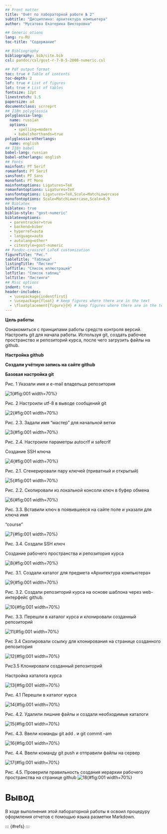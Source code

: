 ```yaml
---
## Front matter
title: "Очёт по лабораторной работе № 2"
subtitle: "Дисциплина: архитектура компьютера"
author: "Мусатова Екатерина Викторовна"

## Generic otions
lang: ru-RU
toc-title: "Содержание"

## Bibliography
bibliography: bib/cite.bib
csl: pandoc/csl/gost-r-7-0-5-2008-numeric.csl

## Pdf output format
toc: true # Table of contents
toc-depth: 2
lof: true # List of figures
lot: true # List of tables
fontsize: 12pt
linestretch: 1.5
papersize: a4
documentclass: scrreprt
## I18n polyglossia
polyglossia-lang:
  name: russian
  options:
	- spelling=modern
	- babelshorthands=true
polyglossia-otherlangs:
  name: english
## I18n babel
babel-lang: russian
babel-otherlangs: english
## Fonts
mainfont: PT Serif
romanfont: PT Serif
sansfont: PT Sans
monofont: PT Mono
mainfontoptions: Ligatures=TeX
romanfontoptions: Ligatures=TeX
sansfontoptions: Ligatures=TeX,Scale=MatchLowercase
monofontoptions: Scale=MatchLowercase,Scale=0.9
## Biblatex
biblatex: true
biblio-style: "gost-numeric"
biblatexoptions:
  - parentracker=true
  - backend=biber
  - hyperref=auto
  - language=auto
  - autolang=other*
  - citestyle=gost-numeric
## Pandoc-crossref LaTeX customization
figureTitle: "Рис."
tableTitle: "Таблица"
listingTitle: "Листинг"
lofTitle: "Список иллюстраций"
lotTitle: "Список таблиц"
lolTitle: "Листинги"
## Misc options
indent: true
header-includes:
  - \usepackage{indentfirst}
  - \usepackage{float} # keep figures where there are in the text
  - \floatplacement{figure}{H} # keep figures where there are in the text
---
```


**Цель работы** 

Ознакомиться с принципами работы средств контроля версий. Настроить git для начала работы. Используя git, создать рабочее пространство и репозиторий курса, после чего загрузить файлы на github. 

**Настройка github**

**Создали учётную запись на сайте github**

**Базовая настройка git** 


Рис. 1 Указали имя и e-mail владельца репозитория 

![1](image/1.png){#fig:001 width=70%}

Рис. 2 Настроили utf-8 в выводе сообщений git 

![2](image/2.png){#fig:001 width=70%}

Рис. 2.3. Задали имя “мастер” для начальной ветки 

![3](image/3.png){#fig:001 width=70%}

Рис. 2.4. Настроили параметры autocrlf и safecrlf 

Создание SSH ключа 

![4](image/4.png){#fig:001 width=70%}

Рис. 2.1. Сгенерировали пару ключей (приватный и открытый) 

![5](image/5.png){#fig:001 width=70%}

Рис. 2.2. Скопировали из локальной консоли ключ в буфер обмена 

![6](image/6.png){#fig:001 width=70%}

Рис. 3.3. Вставили ключ в появившееся на сайте поле и указали для ключа имя 

“course” 

![7](image/7.png){#fig:001 width=70%}

Рис. 3.4. Создали SSH ключ 

Создание рабочего пространства и репозитория курса 

![8](image/8.png){#fig:001 width=70%}

Рис. 3.1. Создали каталог для предмета «Архитектура компьютера» 

![9](image/9.png){#fig:001 width=70%}

Рис. 3.2. Создали репозиторий курса на основе шаблона через web-интерфейс github. 

![10](image/10.png){#fig:001 width=70%}

Рис. 3.3. Перешли в каталог курса и клонировали созданный репозиторий 

![11](image/11.png){#fig:001 width=70%}

Рис 3.4 Скопировали ссылку для клонирования на странице созданного репозитория 

![12](image/12.png){#fig:001 width=70%}

Рис3.5 Клонировали созданный репозиторий 

Настройка каталога курса 

![13](image/13.png){#fig:001 width=70%}

Рис. 4.1 Перешли в каталог курса 

![14](image/14.png){#fig:001 width=70%}

Рис. 4.2. Удалили лишние файлы и создали необходимые каталоги 

![15](image/15.png){#fig:001 width=70%}

Рис. 4.3. Ввели команды git add . и git commit –am 

![16](image/16.png){#fig:001 width=70%}

Рис. 4.4. Ввели команду git push и отправили файлы на сервер 

![17](image/17.png){#fig:001 width=70%}

Рис. 4.5. Проверили правильность создания иерархии рабочего пространства на странице github 
![18](image/18.png){#fig:001 width=70%}

# Вывод

В ходе выполнения этой лабораторной работы я освоил процедуру оформления  отчетов с помощью языка разметки Markdown. 

::: {#refs}
:::
